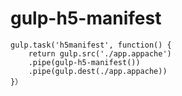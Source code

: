 # gulp-h5-manifest

```
gulp.task('h5manifest', function() {
    return gulp.src('./app.appache')
    .pipe(gulp-h5-manifest())
    .pipe(gulp.dest(./app.appache))
}）
```
